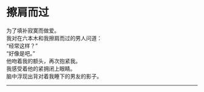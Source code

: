 # 擦肩而过

为了填补寂寞而做爱。
\
我对在六本木和我擦肩而过的男人问道：
\
“经常这样？”
\
“好像是吧。”
\
他吻着我的额头，再次抱紧我。
\
我感受着他的紧拥闭上眼睛。
\
脑中浮现出背对着我睡下的男友的影子。
















---
